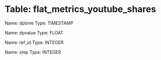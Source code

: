 Table: flat_metrics_youtube_shares
==================================

Name: dptime
Type: TIMESTAMP

Name: dpvalue
Type: FLOAT

Name: ref_id
Type: INTEGER

Name: step
Type: INTEGER

